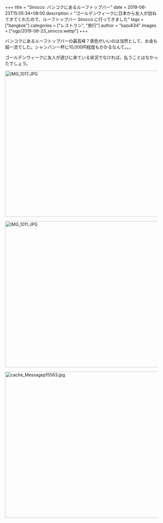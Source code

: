 +++
title = "Sirocco: バンコクにあるルーフトップバー"
date = 2019-06-23T15:05:34+08:00
description = "ゴールデンウィークに日本から友人が訪ねてきてくれたので、ルーフトップバー Sirocco に行ってきました"
tags = ["bangkok"]
categories = ["レストラン", "旅行"]
author = "kazu634"
images = ["ogp/2019-06-23_sirocco.webp"]
+++

バンコクにあるルーフトップバーの最高峰？景色がいいのは当然として、お金も超一流でした。シャンパン一杯に10,000円程度もかかるなんて。。。

ゴールデンウィークに友人が遊びに来ている状況でなければ、払うことはなかったでしょう。

<a data-flickr-embed="true"  href="https://www.flickr.com/photos/42332031@N02/47662209062/in/album-72157680109912548/" title="IMG_1017.JPG"><img src="https://live.staticflickr.com/65535/47662209062_e8a9a806d6_z.jpg" width="640" height="480" alt="IMG_1017.JPG"></a><script async src="//embedr.flickr.com/assets/client-code.js" charset="utf-8"></script>

<a data-flickr-embed="true"  href="https://www.flickr.com/photos/42332031@N02/33838008088/in/album-72157680109912548/" title="IMG_1011.JPG"><img src="https://live.staticflickr.com/65535/33838008088_379d3b9509_z.jpg" width="640" height="480" alt="IMG_1011.JPG"></a><script async src="//embedr.flickr.com/assets/client-code.js" charset="utf-8"></script>

<a data-flickr-embed="true"  href="https://www.flickr.com/photos/42332031@N02/47666022432/in/album-72157680109912548/" title="cache_Messagep15563.jpg"><img src="https://live.staticflickr.com/65535/47666022432_84617e4480_z.jpg" width="640" height="480" alt="cache_Messagep15563.jpg"></a><script async src="//embedr.flickr.com/assets/client-code.js" charset="utf-8"></script>
